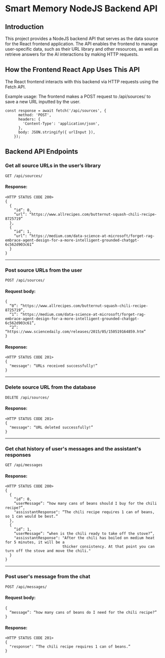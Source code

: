 # Smart Memory NodeJS Backend API
## Introduction
This project provides a NodeJS backend API that serves as the data source for the React frontend application. The API enables the frontend to 
manage user-specific data, such as their URL library and other resources, as well as retrieve answers for the AI interactions by making HTTP requests.

## How the Frontend React App Uses This API
The React frontend interacts with this backend via HTTP requests using the Fetch API.

Example usage: The frontend makes a POST request to /api/sources/ to save a new URL inputted by the user.
```
const response = await fetch('/api/sources', {
      method: 'POST',
      headers: {
        'Content-Type': 'application/json',
      },
      body: JSON.stringify({ urlInput }),
    });
```

## Backend API Endpoints
### Get all source URLs in the user’s library
`GET /api/sources/`

#### Response:
```
<HTTP STATUS CODE 200>
{
  {
    “id”: 0, 
    “url”: “https://www.allrecipes.com/butternut-squash-chili-recipe-8725719”
  },
  {
    “id”: 1,
    “url”: “https://medium.com/data-science-at-microsoft/forget-rag-embrace-agent-design-for-a-more-intelligent-grounded-chatgpt-6c562d903c61”
  }
}
```
---
### Post source URLs from the user
`POST /api/sources/`

#### Request body:
```
{
  “0”: “https://www.allrecipes.com/butternut-squash-chili-recipe-8725719”,
  “1”: “https://medium.com/data-science-at-microsoft/forget-rag-embrace-agent-design-for-a-more-intelligent-grounded-chatgpt-6c562d903c61”,
  “2”: “https://www.sciencedaily.com/releases/2015/05/150519164859.htm”
}
```

#### Response:
```
<HTTP STATUS CODE 201>
{
  "message": “URLs received successfully!”
}
```
---
### Delete source URL from the database
`DELETE /api/sources/`

#### Response:
```
<HTTP STATUS CODE 201>
{
  "message": “URL deleted successfully!”
}
```
---
### Get chat history of user's messages and the assistant's responses
`GET /api/messages`

#### Response:
```
<HTTP STATUS CODE 200>
{
  {
    “id”: 0, 
    “userMessage”: “how many cans of beans should I buy for the chili recipe?”,
    "assisstantResponse": “The chili recipe requires 1 can of beans, so 1 can would be best.”
  },
  {
    “id”: 1, 
    “userMessage”: “when is the chili ready to take off the stove?”,
    "assisstantResponse": "After the chili has boiled on medium heat for 5 minutes, it will be a
                          thicker consistency. At that point you can turn off the stove and move the chili."
  }
}
```
---
### Post user's message from the chat 
`POST /api/messages/`

#### Request body:
```
{
  “message”: “how many cans of beans do I need for the chili recipe?”
}
```

#### Response:
```
<HTTP STATUS CODE 201>
{
  "response": “The chili recipe requires 1 can of beans.”
}
```
